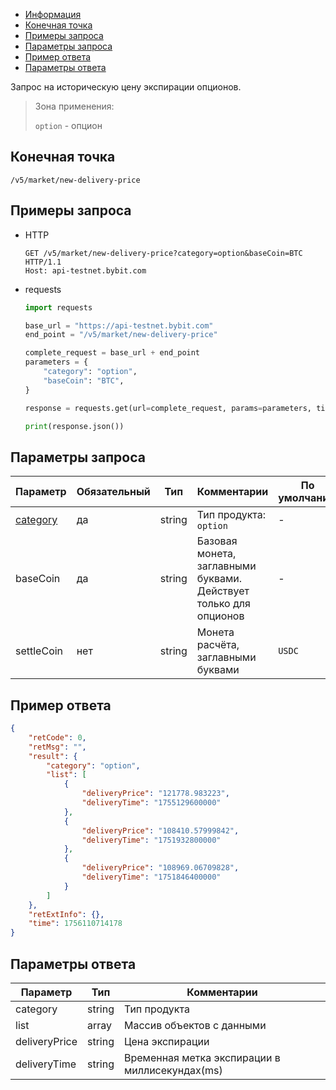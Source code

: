 - [Информация](#информация)
- [Конечная точка](#конечная-точка)
- [Примеры запроса](#примеры-запроса)
- [Параметры запроса](#параметры-запроса)
- [Пример ответа](#пример-ответа)
- [Параметры ответа](#параметры-ответа)

<a id="информация"></a>

Запрос на историческую цену экспирации опционов.

>Зона применения:  
>
>`option` - опцион  

<a id="конечная-точка"></a>

## Конечная точка

`/v5/market/new-delivery-price`

<a id="примеры-запроса"></a>

## Примеры запроса

- HTTP

  ```http
  GET /v5/market/new-delivery-price?category=option&baseCoin=BTC HTTP/1.1
  Host: api-testnet.bybit.com
  ```

- requests

  ```python
  import requests

  base_url = "https://api-testnet.bybit.com"
  end_point = "/v5/market/new-delivery-price"

  complete_request = base_url + end_point
  parameters = {
      "category": "option",
      "baseCoin": "BTC",
  }
  
  response = requests.get(url=complete_request, params=parameters, timeout=10)

  print(response.json())
  ```

<a id="параметры-запроса"></a>

## Параметры запроса

|Параметр  	                  |Обязательный	 |Тип   	  |Комментарии                       |По умолчанию|
|-----------------------------|--------------|------------|----------------------------------|------------|
|[category](<../19.Определения значений в запросах и ответах.md#category>)  |да            |string    |Тип продукта: `option`     |-           |
|baseCoin  	                  |да	 |string   	  |Базовая монета, заглавными буквами. Действует только для опционов                       |-        |
|settleCoin  	                  |нет	 |string   	  |Монета расчёта, заглавными буквами                       |`USDC`          |

<a id="пример-ответа"></a>

## Пример ответа

```json
{
    "retCode": 0,
    "retMsg": "",
    "result": {
        "category": "option",
        "list": [
            {
                "deliveryPrice": "121778.983223",
                "deliveryTime": "1755129600000"
            },
            {
                "deliveryPrice": "108410.57999842",
                "deliveryTime": "1751932800000"
            },
            {
                "deliveryPrice": "108969.06709828",
                "deliveryTime": "1751846400000"
            }
        ]
    },
    "retExtInfo": {},
    "time": 1756110714178
}
```

<a id="параметры-ответа"></a>

## Параметры ответа

|Параметр  |Тип       |Комментарии                                             |
|----------|----------|--------------------------------------------------------|
|category  |string       |Тип продукта                                             |
|list  |array       |Массив объектов с данными                                             |
|deliveryPrice  |string       |Цена экспирации                                             |
|deliveryTime  |string       |Временная метка экспирации в миллисекундах(ms)        |
